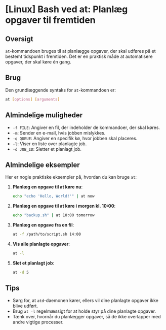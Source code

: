 # [Linux] Bash ved at: Planlæg opgaver til fremtiden

## Oversigt
`at`-kommandoen bruges til at planlægge opgaver, der skal udføres på et bestemt tidspunkt i fremtiden. Det er en praktisk måde at automatisere opgaver, der skal køre én gang.

## Brug
Den grundlæggende syntaks for `at`-kommandoen er:

```bash
at [options] [arguments]
```

## Almindelige muligheder
- `-f FILE`: Angiver en fil, der indeholder de kommandoer, der skal køres.
- `-m`: Sender en e-mail, hvis jobben mislykkes.
- `-q QUEUE`: Angiver en specifik kø, hvor jobben skal placeres.
- `-l`: Viser en liste over planlagte job.
- `-d JOB_ID`: Sletter et planlagt job.

## Almindelige eksempler
Her er nogle praktiske eksempler på, hvordan du kan bruge `at`:

1. **Planlæg en opgave til at køre nu**:
   ```bash
   echo "echo 'Hello, World!'" | at now
   ```

2. **Planlæg en opgave til at køre i morgen kl. 10:00**:
   ```bash
   echo "backup.sh" | at 10:00 tomorrow
   ```

3. **Planlæg en opgave fra en fil**:
   ```bash
   at -f /path/to/script.sh 14:00
   ```

4. **Vis alle planlagte opgaver**:
   ```bash
   at -l
   ```

5. **Slet et planlagt job**:
   ```bash
   at -d 5
   ```

## Tips
- Sørg for, at `atd`-daemonen kører, ellers vil dine planlagte opgaver ikke blive udført.
- Brug `at -l` regelmæssigt for at holde styr på dine planlagte opgaver.
- Tænk over, hvornår du planlægger opgaver, så de ikke overlapper med andre vigtige processer.